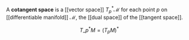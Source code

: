 A **cotangent space** is a [[vector space]] $T_p^* \mathcal{M}$ for each point $p$ on [[differentiable manifold]] $\mathcal{M}$, the [[dual space]] of the [[tangent space]].

$$
T\_p^*M = (T_pM)^*
$$